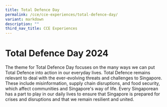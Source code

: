```yaml
---
title: Total Defence Day
permalink: /cce/cce-experiences/total-defence-day/
variant: markdown
description: ""
third_nav_title: CCE Experiences
---
```

# Total Defence Day 2024

The theme for Total Defence Day focuses on the many ways we can put Total Defence into action in our everyday lives. Total Defence remains relevant to deal with the ever-evolving threats and challenges to Singapore. These include misinformation, supply chain disruptions, and food security, which affect communities and Singapore's way of life. Every Singaporean has a part to play in our daily lives to ensure that Singapore is prepared for crises and disruptions and that we remain resilient and united.
